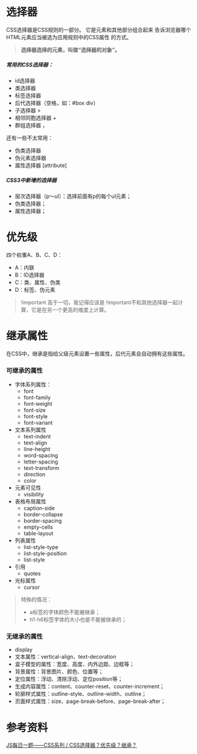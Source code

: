 # 选择器
CSS选择器是CSS规则的一部分。
它是元素和其他部分组合起来 告诉浏览器哪个HTML元素应当被选为应用规则中的CSS属性 的方式。
> **选择器选择的元素，叫做“选择器的对象”。**


##### 常用的CSS选择器：

- id选择器
- 类选择器
- 标签选择器
- 后代选择器（空格，如：#box div）
- 子选择器 >
- 相邻同胞选择器 +
- 群组选择器 ，

还有一些不太常用：

- 伪类选择器
- 伪元素选择器
- 属性选择器 [attribute]
##### CSS3中新增的选择器

- 层次选择器（p～ul）：选择前面有p的每个ul元素；
- 伪类选择器；
- 属性选择器；
# 优先级
四个权重A、B、C、D：

- A：内联
- B：ID选择器
- C：类、属性、伪类
- D：标签、伪元素
> !important 高于一切，我记得应该是 !important不和其他选择器一起计算，它是在另一个更高的维度上计算。

# 继承属性
在CSS中，继承是指给父级元素设置一些属性，后代元素会自动拥有这些属性。
### 可继承的属性

- 字体系列属性：
   - font
   - font-family
   - font-weight
   - font-size
   - font-style
   - font-variant
- 文本系列属性
   - text-indent
   - text-align
   - line-height
   - word-spacing
   - letter-spacing
   - text-transform
   - direction
   - color
- 元素可见性
   - visibility
- 表格布局属性
   - caption-side
   - border-collapse
   - border-spacing
   - empty-cells
   - table-layout
- 列表属性
   - list-style-type
   - list-style-position
   - list-style
- 引用
   - quotes
- 光标属性
   - cursor
> 特殊的情况：
> - a标签的字体颜色不能被继承；
> - h1-h6标签字体的大小也是不能被继承的；

### 无继承的属性

- display
- 文本属性：vertical-align、text-decoration
- 盒子模型的属性：宽度、高度、内外边距、边框等；
- 背景属性：背景图片、颜色、位置等；
- 定位属性：浮动、清除浮动、定位position等；
- 生成内容属性：content、counter-reset、counter-increment；
- 轮廓样式属性：outline-style、outline-width、outline；
- 页面样式属性：size、page-break-before、page-break-after；

# 参考资料
[JS每日一题——CSS系列 / CSS选择器？优先级？继承？](https://mp.weixin.qq.com/s/hCaRwKswMVdK8ZrYfqcTcA)
